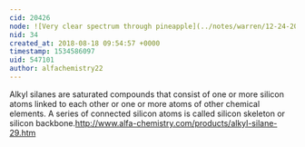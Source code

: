 ```yaml
---
cid: 20426
node: ![Very clear spectrum through pineapple](../notes/warren/12-24-2010/very-clear-spectrum-through-pineapple)
nid: 34
created_at: 2018-08-18 09:54:57 +0000
timestamp: 1534586097
uid: 547101
author: alfachemistry22
---
```


Alkyl silanes are saturated compounds that consist of one or more silicon atoms linked to each other or one or more atoms of other chemical elements. A series of connected silicon atoms is called silicon skeleton or silicon backbone.http://www.alfa-chemistry.com/products/alkyl-silane-29.htm

